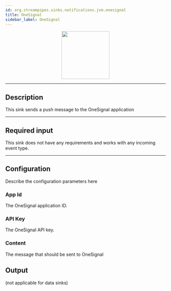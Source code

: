 ```yaml
---
id: org.streampipes.sinks.notifications.jvm.onesignal
title: OneSignal
sidebar_label: OneSignal
---
```




<p align="center"> 
    <img src="/docs/img/pipeline-elements/org.streampipes.sinks.notifications.jvm.onesignal/icon.png" width="150px;" class="pe-image-documentation"/>
</p>

***

## Description

This sink sends a push message to the OneSignal application

***

## Required input

This sink does not have any requirements and works with any incoming event type.

***

## Configuration

Describe the configuration parameters here

### App Id

The OneSignal application ID.

### API Key

The OneSignal API key.

### Content

The message that should be sent to OneSignal

## Output

(not applicable for data sinks)